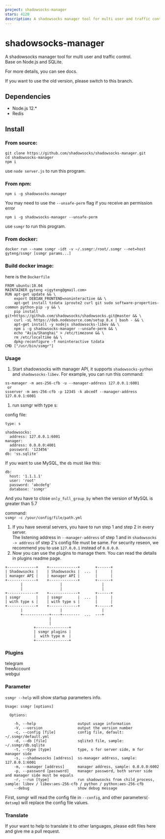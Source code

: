 ```yaml
---
project: shadowsocks-manager
stars: 4120
description: A shadowsocks manager tool for multi user and traffic control.
---
```


shadowsocks-manager
===================

A shadowsocks manager tool for multi user and traffic control.  
Base on Node.js and SQLite.

For more details, you can see docs.

If you want to use the old version, please switch to this branch.

Dependencies
------------

-   Node.js 12.\*
-   Redis

Install
-------

### From source:

```
git clone https://github.com/shadowsocks/shadowsocks-manager.git
cd shadowsocks-manager
npm i
```

use `node server.js` to run this program.

### From npm:

```
npm i -g shadowsocks-manager
```

You may need to use the `--unsafe-perm` flag if you receive an permission error

```
npm i -g shadowsocks-manager --unsafe-perm
```

use `ssmgr` to run this program.

### From docker:

```
docker run --name ssmgr -idt -v ~/.ssmgr:/root/.ssmgr --net=host gyteng/ssmgr [ssmgr params...]
```

### Build docker image:

here is the `Dockerfile`

```
FROM ubuntu:18.04
MAINTAINER gyteng <igyteng@gmail.com>
RUN apt-get update && \
    export DEBIAN_FRONTEND=noninteractive && \
    apt-get install tzdata iproute2 curl git sudo software-properties-common python-pip -y && \
    pip install git+https://github.com/shadowsocks/shadowsocks.git@master && \
    curl -sL https://deb.nodesource.com/setup_8.x | bash - && \
    apt-get install -y nodejs shadowsocks-libev && \
    npm i -g shadowsocks-manager --unsafe-perm && \
    echo "Asia/Shanghai" > /etc/timezone && \
    rm /etc/localtime && \
    dpkg-reconfigure -f noninteractive tzdata
CMD ["/usr/bin/ssmgr"]
```

### Usage

1.  Start shadowsocks with manager API, it supports `shadowsocks-python` and `shadowsocks-libev`. For example, you can run this command:

```
ss-manager -m aes-256-cfb -u --manager-address 127.0.0.1:6001
 or
ssserver -m aes-256-cfb -p 12345 -k abcedf --manager-address 127.0.0.1:6001
```

1.  run ssmgr with type s:

config file:

```
type: s

shadowsocks:
  address: 127.0.0.1:6001
manager:
  address: 0.0.0.0:4001
  password: '123456'
db: 'ss.sqlite'
```

If you want to use MySQL, the `db` must like this:

```
db:
  host: '1.1.1.1'
  user: 'root'
  password: 'abcdefg'
  database: 'ssmgr'
```

And you have to close `only_full_group_by` when the version of MySQL is greater than 5.7

command:  
`ssmgr -c /your/config/file/path.yml`

1.  If you have several servers, you have to run step 1 and step 2 in every server.  
    The listening address in `--manager-address` of step 1 and in `shadowsocks -> address` of step 2's config file must be same. For security reseon, we recommend you to use `127.0.0.1` instead of `0.0.0.0`.
2.  Now you can use the plugins to manage them. You can read the details in plugins readme page.

```
+-------------+    +-------------+       +------+
| Shadowsocks |    | Shadowsocks |  ...  |      |
| manager API |    | manager API |       |      |
+-------------+    +-------------+       +------+
       |                 |                  |
       |                 |                  |
+-------------+    +-------------+       +------+
| ssmgr       |    | ssmgr       |  ...  |      |
| with type s |    | with type s |       |      |
+-------------+    +-------------+       +------+
       |                 |                  |
       +------------+----+--------  ...  ---+
                    |
                    |
             +---------------+
             | ssmgr plugins |
             |  with type m  |
             +---------------+
```

### Plugins

telegram  
freeAccount  
webgui

### Parameter

`ssmgr --help` will show startup parameters info.

```
Usage: ssmgr [options]

  Options:

    -h, --help                   output usage information
    -V, --version                output the version number
    -c, --config [file]          config file, default: ~/.ssmgr/default.yml
    -d, --db [file]              sqlite3 file, sample: ~/.ssmgr/db.sqlite
    -t, --type [type]            type, s for server side, m for manager side
    -s, --shadowsocks [address]  ss-manager address, sample: 127.0.0.1:6001
    -m, --manager [address]      manager address, sample: 0.0.0.0:6002
    -p, --password [password]    manager password, both server side and manager side must be equals
    -r, --run [type]             run shadowsocks from child_process, sample: libev / libev:aes-256-cfb / python / python:aes-256-cfb
    --debug                      show debug message
```

First, ssmgr will read the config file in `--config`, and other parameters(`-detsmp`) will replace the config file values.

### Translate

If your want to help to translate it to other languages, please edit files here and give me a pull request.

